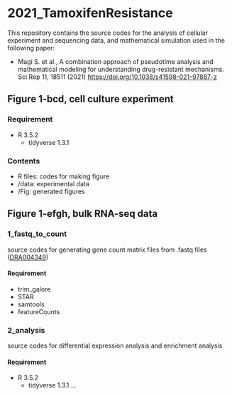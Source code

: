 # 2021_TamoxifenResistance

This repository contains the source codes for the analysis of cellular experiment and sequencing data, and mathematical simulation used in the following paper:
* Magi S. et al., A combination approach of pseudotime analysis and mathematical modeling for understanding drug-resistant mechanisms. Sci Rep 11, 18511 (2021)
https://doi.org/10.1038/s41598-021-97887-z

## Figure 1-bcd, cell culture experiment
### Requirement
  * R 3.5.2
    - tidyverse 1.3.1
### Contents
  * R files: codes for making figure
  * /data: experimental data
  * /Fig: generated figures

## Figure 1-efgh, bulk RNA-seq data
### 1_fastq_to_count
source codes for generating gene count matrix files from .fastq files ([DRA004349](https://ddbj.nig.ac.jp/resource/sra-submission/DRA004349))
#### Requirement
  * trim_galore
  * STAR
  * samtools
  * featureCounts

### 2_analysis
source codes for differential expression analysis and enrichment analysis
#### Requirement
  * R 3.5.2
    - tidyverse 1.3.1
...

